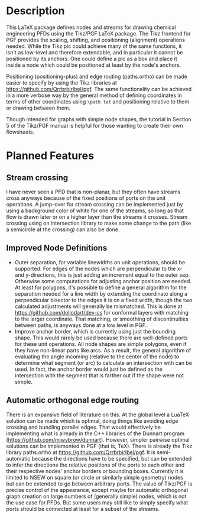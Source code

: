# Description

This LaTeX package defines nodes and streams for drawing chemical engineering
PFDs using the Tikz/PGF LaTeX package. The Tikz frontend for PGF provides the
scaling, shifting, and positioning (alignment) operations needed. While the
Tikz pic could achieve many of the same functions, it isn't as low-level and
therefore extendable, and in particular it cannot be positioned by its anchors.
One could define a pic as a box and place it inside a node which could be
positioned at least by the node's anchors.

Positioning (positioning-plus) and edge routing (paths.ortho) can be made
easier to specify by using the Tikz libraries at
https://github.com/Qrrbrbirlbel/pgf. The same functionality can be achieved in
a more verbose way by the general method of defining coordinates in terms of
other coordinates using `\path let` and positioning relative to them or drawing
between them.

Though intended for graphs with simple node shapes, the tutorial in Section 5
of the Tikz/PGF manual is helpful for those wanting to create their own
flowsheets.

# Planned Features

## Stream crossing

I have never seen a PFD that is non-planar, but they often have streams cross
anyways because of the fixed positions of ports on the unit operations.
A jump-over for stream crossing can be implemented just by using a background color
of white for one of the streams, so long as that flow is drawn later or on a
higher layer than the streams it crosses. Stream crossing using on intersection
library to make some change to the path (like a semicircle at the crossing) can
also be done.

## Improved Node Definitions

- Outer separation, for variable linewidths on unit operations, should be
  supported.  For edges of the nodes which are perpendicular to the x- and
  y-directions, this is just adding an increment equal to the outer sep.
  Otherwise some computations for adjusting anchor position are needed. At least
  for polygons, it's possible to define a general algorithm for the separation
  needed for a line width by extending the coordinate along a perpendicular
  bisector to the edges it is on a fixed width, though the two calculated
  adjustments will generally be mismatched. This is done at
  https://github.com/dollodart/dev-cs for conformal layers with matching to the
  larger coordinate. That matching, or smoothing of discontinuities between
  paths, is anyways done at a low level in PGF.
- Improve anchor border, which is currently using just the bounding shape.
  This would rarely be used because there are well-defined ports for these unit
  operations. All node shapes are simple polygons, even if they have non-linear
  parts like arcs. As a result, the general algorithm of evaluating the angle
  incoming (relative to the center of the node) to determine what segment (or
  arc) to calculate an intersection with can be used. In fact, the anchor border
  would just be defined as the intersection with the segment that is farther out
  if the shape were not simple.
  
## Automatic orthogonal edge routing

There is an expansive field of literature on this. At the global level a LuaTeX
solution can be made which is optimal, doing things like avoiding edge crossing
and bundling parallel edges. That would effectively be implementing what is
already in the C++ libraries of the Dunnart program
(https://github.com/mjwybrow/dunnart). However, simpler pairwise optimal
solutions can be implemented in PGF (that is, TeX). There is already the Tikz
library paths.ortho at https://github.com/Qrrbrbirlbel/pgf. It is
semi-automatic because the directions have to be specified, but can be extended
to infer the directions the relative positions of the ports to each other and
their respective nodes' anchor borders or bounding boxes. Currently it is
limited to NSEW on square (or circle or similarly simple geometry) nodes but
can be extended to go between arbitrary ports. The value of Tikz/PGF is precise
control of the appearance, except maybe for automatic orthogonal graph creation
on large numbers of (generally simple) nodes, which is not the use case for
PFDs. But some users may still like to simply specify what ports should be
connected at least for a subset of the streams.
